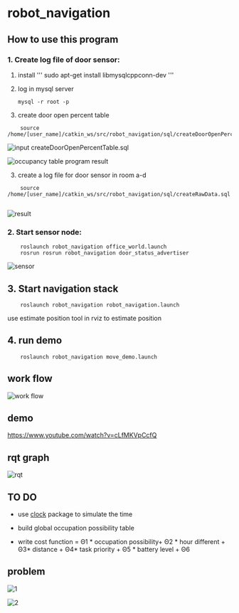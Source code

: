 # robot_navigation
## How to use this program

### 1.  Create log file of door sensor:
1. install 
'''
sudo apt-get install libmysqlcppconn-dev
'''

1. log in mysql server 

    `mysql -r root -p`

2. create door open percent table 
```
    source /home/[user_name]/catkin_ws/src/robot_navigation/sql/createDoorOpenPercentTable.sql
```
![input](./img/possibility_input.png)
createDoorOpenPercentTable.sql

![occupancy table](img/occupation_posibility_table.png)
program result

3. create a log file for door sensor in room a-d
```
    source /home/[user_name]/catkin_ws/src/robot_navigation/sql/createRawData.sql
    
```
![result](./img/raw_data.png)

### 2.  Start sensor node:
```
    roslaunch robot_navigation office_world.launch
    rosrun rosrun robot_navigation door_status_advertiser
```
![sensor](./img/door_status_advertiser.png)
## 3. Start navigation stack
```
    roslaunch robot_navigation robot_navigation.launch
```
use estimate position tool in rviz to estimate position

## 4. run demo
```
    roslaunch robot_navigation move_demo.launch
```
## work flow
![work flow](./img/scheduler-ros_workflow.png)

## demo

https://www.youtube.com/watch?v=cLfMKVpCcfQ

## rqt graph

![rqt](./img/rosgraph.png)


## TO DO

- use [clock](http://wiki.ros.org/Clock) package to simulate the time

- build global occupation possibility table

- write cost function = Θ1 * occupation possibility+  Θ2 * hour different +  Θ3* distance + Θ4* task priority + Θ5 * battery level + Θ6

## problem

![1](./img/problem1.png)

![2](./img/problem2.png)
